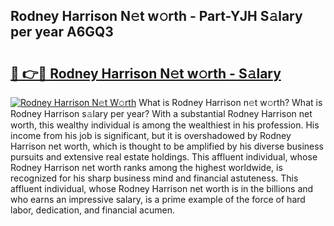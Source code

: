 ## Rodney Harrison N𝚎t w𝚘rth - Part-YJH S𝚊lary per year A6GQ3

# <h2><a href="http://gc0mqw.nevu.top/?p=Rodney+Harrison">🔗 👉🔴 Rodney Harrison N𝚎t w𝚘rth - S𝚊lary</a></h2>

[![Rodney Harrison N𝚎t W𝚘rth](https://i.imgur.com/Oavwk0R.jpeg)](http://gc0mqw.nevu.top/?p=Rodney+Harrison)
What is Rodney Harrison n𝚎t w𝚘rth? What is Rodney Harrison s𝚊lary per year?
With a substantial Rodney Harrison net worth, this wealthy individual is among the wealthiest in his profession. His income from his job is significant, but it is overshadowed by Rodney Harrison net worth, which is thought to be amplified by his diverse business pursuits and extensive real estate holdings. This affluent individual, whose Rodney Harrison net worth ranks among the highest worldwide, is recognized for his sharp business mind and financial astuteness. This affluent individual, whose Rodney Harrison net worth is in the billions and who earns an impressive salary, is a prime example of the force of hard labor, dedication, and financial acumen.
